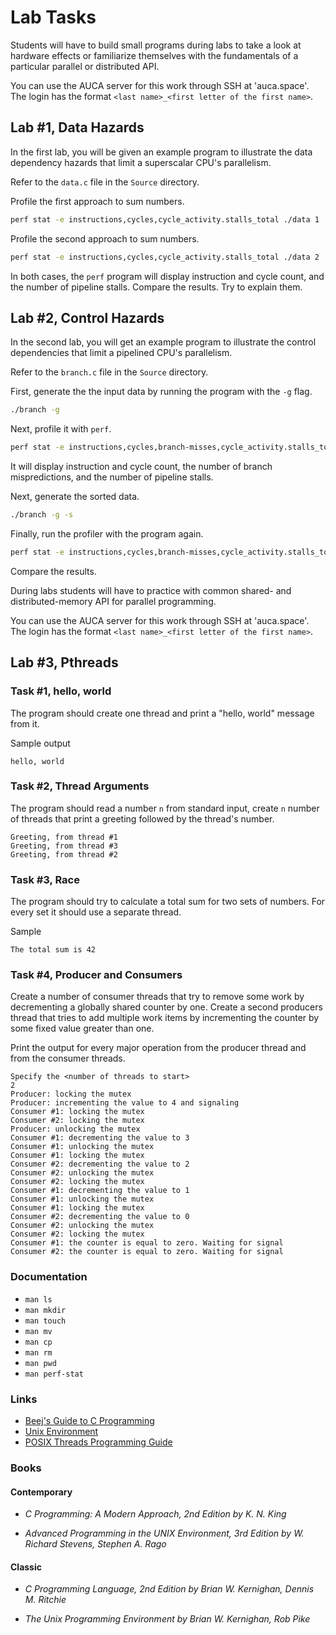 Lab Tasks
=========

Students will have to build small programs during labs to take a look at
hardware effects or familiarize themselves with the fundamentals of a particular
parallel or distributed API.

You can use the AUCA server for this work through SSH at 'auca.space'. The login
has the format `<last name>_<first letter of the first name>`.

## Lab #1, Data Hazards

In the first lab, you will be given an example program to illustrate the data
dependency hazards that limit a superscalar CPU's parallelism.

Refer to the `data.c` file in the `Source` directory.

Profile the first approach to sum numbers.

```bash
perf stat -e instructions,cycles,cycle_activity.stalls_total ./data 1
```

Profile the second approach to sum numbers.

```bash
perf stat -e instructions,cycles,cycle_activity.stalls_total ./data 2
```

In both cases, the `perf` program will display instruction and cycle count,
and the number of pipeline stalls. Compare the results. Try to explain them.

## Lab #2, Control Hazards

In the second lab, you will get an example program to illustrate the control
dependencies that limit a pipelined CPU's parallelism.

Refer to the `branch.c` file in the `Source` directory.

First, generate the the input data by running the program with the `-g` flag.

```bash
./branch -g
```

Next, profile it with `perf`.

```bash
perf stat -e instructions,cycles,branch-misses,cycle_activity.stalls_total ./branch
```

It will display instruction and cycle count, the number of branch mispredictions, and
the number of pipeline stalls.

Next, generate the sorted data.

```bash
./branch -g -s
```

Finally, run the profiler with the program again.

```bash
perf stat -e instructions,cycles,branch-misses,cycle_activity.stalls_total ./branch
```

Compare the results.

During labs students will have to practice with common shared- and
distributed-memory API for parallel programming.

You can use the AUCA server for this work through SSH at 'auca.space'. The login
has the format `<last name>_<first letter of the first name>`.

## Lab #3, Pthreads

### Task #1, hello, world

The program should create one thread and print a "hello, world" message from it.

Sample output

```
hello, world
```

### Task #2, Thread Arguments

The program should read a number `n` from standard input, create `n` number of
threads that print a greeting followed by the thread's number.

```
Greeting, from thread #1
Greeting, from thread #3
Greeting, from thread #2
```

### Task #3, Race

The program should try to calculate a total sum for two sets of numbers. For
every set it should use a separate thread.

Sample

```
The total sum is 42
```

### Task #4, Producer and Consumers

Create a number of consumer threads that try to remove some work by
decrementing a globally shared counter by one. Create a second producers
thread that tries to add multiple work items by incrementing the
counter by some fixed value greater than one.

Print the output for every major operation from the producer thread
and from the consumer threads.

```
Specify the <number of threads to start>
2
Producer: locking the mutex
Producer: incrementing the value to 4 and signaling
Consumer #1: locking the mutex
Consumer #2: locking the mutex
Producer: unlocking the mutex
Consumer #1: decrementing the value to 3
Consumer #1: unlocking the mutex
Consumer #1: locking the mutex
Consumer #2: decrementing the value to 2
Consumer #2: unlocking the mutex
Consumer #2: locking the mutex
Consumer #1: decrementing the value to 1
Consumer #1: unlocking the mutex
Consumer #1: locking the mutex
Consumer #2: decrementing the value to 0
Consumer #2: unlocking the mutex
Consumer #2: locking the mutex
Consumer #1: the counter is equal to zero. Waiting for signal
Consumer #2: the counter is equal to zero. Waiting for signal
```

### Documentation

* `man ls`
* `man mkdir`
* `man touch`
* `man mv`
* `man cp`
* `man rm`
* `man pwd`
* `man perf-stat`

### Links

* [Beej's Guide to C Programming](http://beej.us/guide/bgc)
* [Unix Environment](https://drive.google.com/file/d/0B85z_dQxOMgLNDN3QTFrSmYxZm8/view)
* [POSIX Threads Programming Guide](https://computing.llnl.gov/tutorials/pthreads)

### Books

#### Contemporary

* _C Programming: A Modern Approach, 2nd Edition by K. N. King_

* _Advanced Programming in the UNIX Environment, 3rd Edition by W. Richard
Stevens, Stephen A. Rago_

#### Classic

* _C Programming Language, 2nd Edition by Brian W. Kernighan, Dennis M.
Ritchie_

* _The Unix Programming Environment by Brian W. Kernighan, Rob Pike_
